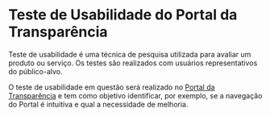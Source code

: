 # Teste de Usabilidade do Portal da Transparência

Teste de usabilidade é uma técnica de pesquisa utilizada para avaliar um produto ou serviço. Os testes são realizados com usuários representativos do público-alvo.

O teste de usabilidade em questão será realizado no [Portal da Transparência](Transparência.mg.gov.br) e tem como objetivo identificar, por exemplo, se a navegação do Portal é intuitiva e qual a necessidade de melhoria.
